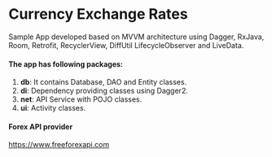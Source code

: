 # Currency Exchange Rates
Sample App developed based on MVVM architecture using Dagger, RxJava, Room, Retrofit, RecyclerView, DiffUtil LifecycleObserver and LiveData.

#### The app has following packages:
1. **db**: It contains Database, DAO and Entity classes.
2. **di**: Dependency providing classes using Dagger2.
3. **net**: API Service with POJO classes.
4. **ui**: Activity classes.

#### Forex API provider
https://www.freeforexapi.com
